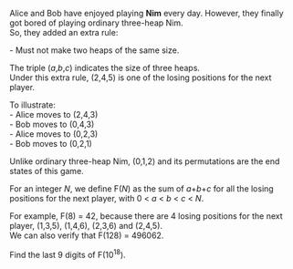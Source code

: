 <p>Alice and Bob have enjoyed playing <b>Nim</b> every day. However, they finally got bored of playing ordinary three-heap Nim.<br />
So, they added an extra rule:</p>

<p>- Must not make two heaps of the same size.</p>

<p>The triple (<var>a</var>,<var>b</var>,<var>c</var>) indicates the size of three heaps.<br />
Under this extra rule, (2,4,5) is one of the losing positions for the next player.</p>

<p>To illustrate:<br />
- Alice moves to (2,4,3)<br />
- Bob   moves to (0,4,3)<br />
- Alice moves to (0,2,3)<br />
- Bob   moves to (0,2,1)</p>

<p>Unlike ordinary three-heap Nim, (0,1,2) and its permutations are the end states of this game.</p>

<p>For an integer <var>N</var>, we define F(<var>N</var>) as the sum of <var>a</var>+<var>b</var>+<var>c</var> for all the losing positions for the next player, with 0 &lt; <var>a</var> &lt; <var>b</var> &lt; <var>c</var> &lt; <var>N</var>.</p>

<p>For example, F(8) = 42, because there are 4 losing positions for the next player, (1,3,5), (1,4,6), (2,3,6) and (2,4,5).<br />
We can also verify that F(128) = 496062.</p>

<p>Find the last 9 digits of F(10<sup>18</sup>).</p>
